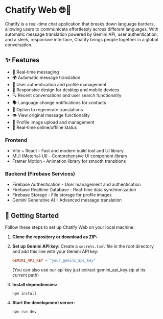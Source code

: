 # Chatify Web 🌐💬

Chatify is a real-time chat application that breaks down language barriers, allowing users to communicate effortlessly across different languages. With automatic message translation powered by Gemini API, user authentication, and a sleek, responsive interface, Chatify brings people together in a global conversation.

## ✨ Features

- 🚀 Real-time messaging
- 🌍 Automatic message translation
- 🔐 User authentication and profile management
- 📱 Responsive design for desktop and mobile devices
- 🔍 Recent conversations and user search functionality
- 🗣️ Language change notifications for contacts
- 🔄 Option to regenerate translations
- 👁️ View original message functionality
- 📸 Profile image upload and management
- 🔄 Real-time online/offline status

### Frontend
- Vite + React - Fast and modern build tool and UI library
- MUI (Material-UI) - Comprehensive UI component library
- Framer Motion - Animation library for smooth transitions

### Backend (Firebase Services)
- Firebase Authentication - User management and authentication
- Firebase Realtime Database - Real-time data synchronization
- Firebase Storage - File storage for profile images
- Gemini Generative AI - Advanced message translation


## 🚀 Getting Started

Follow these steps to set up Chatify Web on your local machine:

1. **Clone the repository or download as ZIP:**

2. **Set up Gemini API key:**
   Create a `secrets.toml` file in the root directory and add this line with your Gemini API key:
   ```toml
   GEMINI_API_KEY = "your_gemini_api_key"
   ```
   (You can also use our api key just extract gemini_api_key.zip at its current path)

3. **Install dependencies:**
   ```
   npm install
   ```

4. **Start the development server:**
   ```
   npm run dev
   ```
